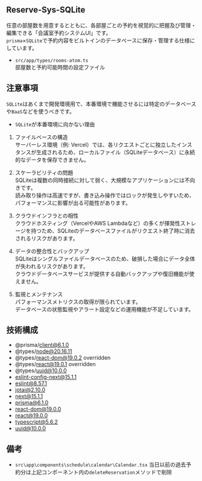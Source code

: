 ## Reserve-Sys-SQLite
任意の部屋数を用意するとともに、各部屋ごとの予約を視覚的に把握及び管理・編集できる「会議室予約システムUI」です。<br>`prisma`×`SQLite`で予約内容をビルトインのデータベースに保存・管理する仕様にしています。<br>

- `src/app/types/rooms-atom.ts`<br>部屋数と予約可能時間の設定ファイル

## 注意事項
`SQLite`はあくまで開発環境用で、本番環境で機能させるには特定のデータベースや`BaaS`などを使うべきです。

- `SQLite`が本番環境に向かない理由
1. ファイルベースの構造<br>
サーバーレス環境（例: Vercel）では、各リクエストごとに独立したインスタンスが生成されるため、ローカルファイル（SQLiteデータベース）に永続的なデータを保存できません。

2. スケーラビリティの問題<br>
SQLiteは複数の同時接続に対して弱く、大規模なアプリケーションには不向きです。<br>読み取り操作は高速ですが、書き込み操作ではロックが発生しやすいため、パフォーマンスに影響が出る可能性があります。

3. クラウドインフラとの相性<br>
クラウドホスティング（VercelやAWS Lambdaなど）の多くが揮発性ストレージを持つため、SQLiteのデータベースファイルがリクエスト終了時に消去されるリスクがあります。

4. データの整合性とバックアップ<br>
SQLiteはシングルファイルデータベースのため、破損した場合にデータ全体が失われるリスクがあります。<br>クラウドデータベースサービスが提供する自動バックアップや復旧機能が使えません。


5. 監視とメンテナンス<br>
パフォーマンスメトリクスの取得が限られています。<br>データベースの状態監視やアラート設定などの運用機能が不足しています。

## 技術構成
- @prisma/client@6.1.0
- @types/node@20.16.11
- @types/react-dom@19.0.2 overridden
- @types/react@19.0.1 overridden
- @types/uuid@10.0.0
- eslint-config-next@15.1.1
- eslint@8.57.1
- jotai@2.10.0
- next@15.1.1
- prisma@6.1.0
- react-dom@19.0.0
- react@19.0.0
- typescript@5.6.2
- uuid@10.0.0

## 備考
- `src\app\components\schedule\calendar\Calendar.tsx`
当日以前の過去予約分は上記コンポーネント内の`deleteReservation`メソッドで削除
